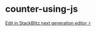 # counter-using-js

[Edit in StackBlitz next generation editor ⚡️](https://stackblitz.com/~/github.com/nitis07/counter-using-js)